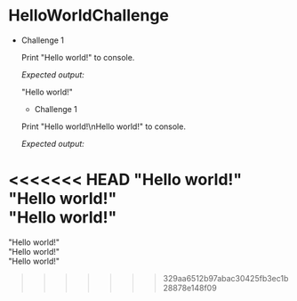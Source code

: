 # HelloWorldChallenge

 * Challenge 1

   Print "Hello world!" to console.
   
   *Expected output:*
   
   "Hello world!"
   
    * Challenge 1

   Print "Hello world!\nHello world!" to console.
   
   *Expected output:*
   
<<<<<<< HEAD
   "Hello world!"<br />"Hello world!"<br />"Hello world!"
=======
   "Hello world!"<br/>"Hello world!"<br/>"Hello world!"
   
>>>>>>> 329aa6512b97abac30425fb3ec1b28878e148f09
